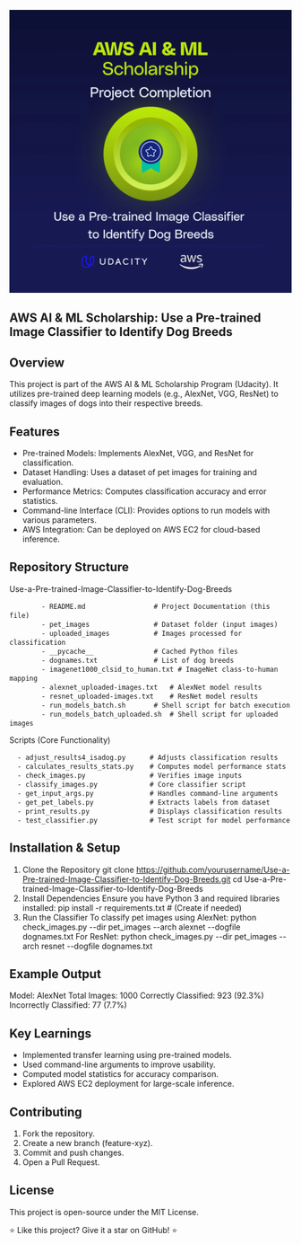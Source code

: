 ![Project Image](Picture_ReadMe/p1-completed-aws-udacity-Julieta_Rubis.webp)

## AWS AI & ML Scholarship: Use a Pre-trained Image Classifier to Identify Dog Breeds

## Overview
This project is part of the AWS AI & ML Scholarship Program (Udacity). It utilizes pre-trained deep learning models (e.g., AlexNet, VGG, ResNet) to classify images of dogs into their respective breeds.

## Features
- Pre-trained Models: Implements AlexNet, VGG, and ResNet for classification.
- Dataset Handling: Uses a dataset of pet images for training and evaluation.
- Performance Metrics: Computes classification accuracy and error statistics.
- Command-line Interface (CLI): Provides options to run models with various parameters.
- AWS Integration: Can be deployed on AWS EC2 for cloud-based inference.

## Repository Structure

Use-a-Pre-trained-Image-Classifier-to-Identify-Dog-Breeds

            - README.md                 # Project Documentation (this file)
            - pet_images                # Dataset folder (input images)
            - uploaded_images           # Images processed for classification
            - __pycache__               # Cached Python files
            - dognames.txt              # List of dog breeds
            - imagenet1000_clsid_to_human.txt # ImageNet class-to-human mapping
            - alexnet_uploaded-images.txt   # AlexNet model results
            - resnet_uploaded-images.txt    # ResNet model results
            - run_models_batch.sh       # Shell script for batch execution
            - run_models_batch_uploaded.sh  # Shell script for uploaded images

Scripts (Core Functionality)

      - adjust_results4_isadog.py      # Adjusts classification results
      - calculates_results_stats.py    # Computes model performance stats
      - check_images.py                # Verifies image inputs
      - classify_images.py             # Core classifier script
      - get_input_args.py              # Handles command-line arguments
      - get_pet_labels.py              # Extracts labels from dataset
      - print_results.py               # Displays classification results
      - test_classifier.py             # Test script for model performance

## Installation & Setup
1.  Clone the Repository
   git clone https://github.com/yourusername/Use-a-Pre-trained-Image-Classifier-to-Identify-Dog-Breeds.git
   cd Use-a-Pre-trained-Image-Classifier-to-Identify-Dog-Breeds
2. Install Dependencies
   Ensure you have Python 3 and required libraries installed:
   pip install -r requirements.txt  # (Create if needed)
3. Run the Classifier
   To classify pet images using AlexNet:
   python check_images.py --dir pet_images --arch alexnet --dogfile dognames.txt
  For ResNet:
  python check_images.py --dir pet_images --arch resnet --dogfile dognames.txt

## Example Output
Model: AlexNet
Total Images: 1000
Correctly Classified: 923 (92.3%)
Incorrectly Classified: 77 (7.7%)

## Key Learnings
- Implemented transfer learning using pre-trained models.
- Used command-line arguments to improve usability.
- Computed model statistics for accuracy comparison.
- Explored AWS EC2 deployment for large-scale inference.

## Contributing
1. Fork the repository.
2. Create a new branch (feature-xyz).
3. Commit and push changes.
4. Open a Pull Request.

## License
This project is open-source under the MIT License.

⭐ Like this project? Give it a star on GitHub! ⭐
